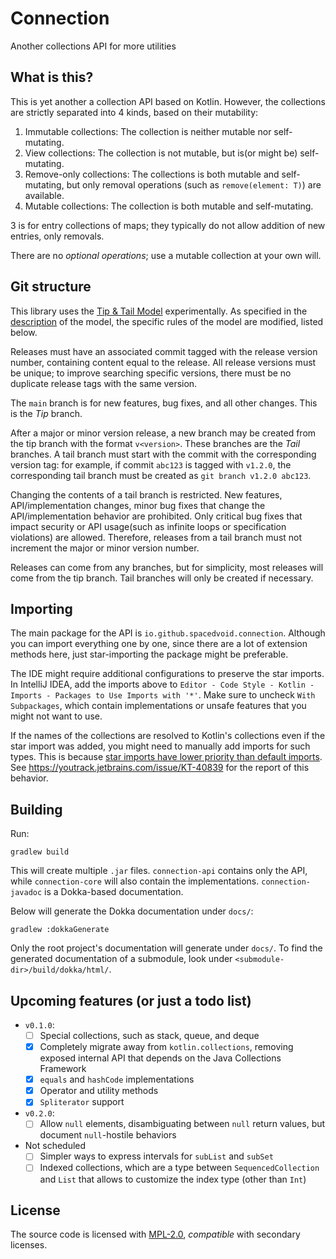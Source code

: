 # Connection

Another collections API for more utilities

## What is this?

This is yet another a collection API based on Kotlin.
However, the collections are strictly separated into 4 kinds, based on their mutability:

1. Immutable collections: The collection is neither mutable nor self-mutating.
2. View collections: The collection is not mutable, but is(or might be) self-mutating.
3. Remove-only collections: The collections is both mutable and self-mutating, but only removal operations (such as `remove(element: T)`) are available.
4. Mutable collections: The collection is both mutable and self-mutating.

3 is for entry collections of maps; they typically do not allow addition of new entries, only removals.

There are no *optional operations*; use a mutable collection at your own will.

## Git structure

This library uses the [Tip & Tail Model](https://openjdk.org/jeps/14) experimentally.
As specified in the [description](https://openjdk.org/jeps/14#Backport-as-little-as-possible) of the model, 
the specific rules of the model are modified, listed below.

Releases must have an associated commit tagged with the release version number, containing content equal to the release.
All release versions must be unique; to improve searching specific versions, there must be no duplicate release tags with the same version.

The `main` branch is for new features, bug fixes, and all other changes.
This is the *Tip* branch.

After a major or minor version release, a new branch may be created from the tip branch with the format `v<version>`.
These branches are the *Tail* branches.
A tail branch must start with the commit with the corresponding version tag:
for example, if commit `abc123` is tagged with `v1.2.0`, the corresponding tail branch must be created as `git branch v1.2.0 abc123`.

Changing the contents of a tail branch is restricted.
New features, API/implementation changes, minor bug fixes that change the API/implementation behavior are prohibited.
Only critical bug fixes that impact security or API usage(such as infinite loops or specification violations) are allowed.
Therefore, releases from a tail branch must not increment the major or minor version number.

Releases can come from any branches, but for simplicity, most releases will come from the tip branch.
Tail branches will only be created if necessary.

## Importing

The main package for the API is `io.github.spacedvoid.connection`.
Although you can import everything one by one, since there are a lot of extension methods here,
just star-importing the package might be preferable.

The IDE might require additional configurations to preserve the star imports.
In IntelliJ IDEA, add the imports above to `Editor - Code Style - Kotlin - Imports - Packages to Use Imports with '*'`.
Make sure to uncheck `With Subpackages`, which contain implementations or unsafe features that you might not want to use.

If the names of the collections are resolved to Kotlin's collections even if the star import was added,
you might need to manually add imports for such types.
This is because [star imports have lower priority than default imports](https://youtrack.jetbrains.com/issue/KT-4374).
See https://youtrack.jetbrains.com/issue/KT-40839 for the report of this behavior.

## Building

Run:

```
gradlew build
```

This will create multiple `.jar` files.
`connection-api` contains only the API, while `connection-core` will also contain the implementations.
`connection-javadoc` is a Dokka-based documentation.

Below will generate the Dokka documentation under `docs/`:

```
gradlew :dokkaGenerate
```

Only the root project's documentation will generate under `docs/`.
To find the generated documentation of a submodule, look under `<submodule-dir>/build/dokka/html/`. 

## Upcoming features (or just a todo list)

- `v0.1.0`:
  - [ ] Special collections, such as stack, queue, and deque
  - [x] Completely migrate away from `kotlin.collections`, removing exposed internal API that depends on the Java Collections Framework
  - [x] `equals` and `hashCode` implementations
  - [x] Operator and utility methods
  - [x] `Spliterator` support

- `v0.2.0`:
  - [ ] Allow `null` elements, disambiguating between `null` return values, but document `null`-hostile behaviors

- Not scheduled
  - [ ] Simpler ways to express intervals for `subList` and `subSet`
  - [ ] Indexed collections, which are a type between `SequencedCollection` and `List` that allows to customize the index type (other than `Int`)

## License

The source code is licensed with [MPL-2.0](LICENSE), *compatible* with secondary licenses.
